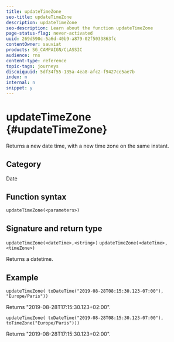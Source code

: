 ```yaml
---
title: updateTimeZone
seo-title: updateTimeZone
description: updateTimeZone
seo-description: Learn about the function updateTimeZone
page-status-flag: never-activated
uuid: 269d590c-5a6d-40b9-a879-02f5033863fc
contentOwner: sauviat
products: SG_CAMPAIGN/CLASSIC
audience: rns
content-type: reference
topic-tags: journeys
discoiquuid: 5df34f55-135a-4ea8-afc2-f9427ce5ae7b
index: n
internal: n
snippet: y
---
```


# updateTimeZone {#updateTimeZone}

Returns a new date time, with a new time zone on the same instant.

## Category

Date

## Function syntax

`updateTimeZone(<parameters>)`

## Signature and return type

`updateTimeZone(<dateTime>,<string>)`
`updateTimeZone(<dateTime>,<timeZone>)`

Returns a datetime.

## Example

`updateTimeZone( toDateTime("2019-08-28T08:15:30.123-07:00"), "Europe/Paris"))`

Returns "2019-08-28T17:15:30.123+02:00".

`updateTimeZone( toDateTime("2019-08-28T08:15:30.123-07:00"), toTimeZone("Europe/Paris")))`

Returns "2019-08-28T17:15:30.123+02:00".
